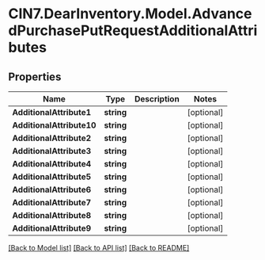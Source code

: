 # CIN7.DearInventory.Model.AdvancedPurchasePutRequestAdditionalAttributes

## Properties

| Name                      | Type       | Description | Notes      |
| ------------------------- | ---------- | ----------- | ---------- |
| **AdditionalAttribute1**  | **string** |             | [optional] |
| **AdditionalAttribute10** | **string** |             | [optional] |
| **AdditionalAttribute2**  | **string** |             | [optional] |
| **AdditionalAttribute3**  | **string** |             | [optional] |
| **AdditionalAttribute4**  | **string** |             | [optional] |
| **AdditionalAttribute5**  | **string** |             | [optional] |
| **AdditionalAttribute6**  | **string** |             | [optional] |
| **AdditionalAttribute7**  | **string** |             | [optional] |
| **AdditionalAttribute8**  | **string** |             | [optional] |
| **AdditionalAttribute9**  | **string** |             | [optional] |

[[Back to Model list]](../README.md#documentation-for-models) [[Back to API list]](../README.md#documentation-for-api-endpoints) [[Back to README]](../README.md)
